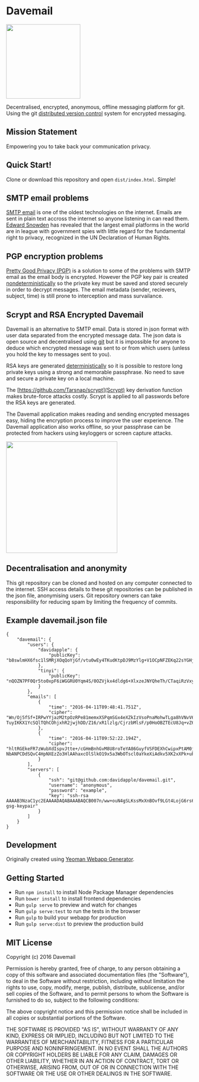 # Davemail

<img src="https://raw.githubusercontent.com/davidapple/davemail/master/app/images/davemail.png" height="200">

Decentralised, encrypted, anonymous, offline messaging platform for git. Using the git [distributed version control](https://en.wikipedia.org/wiki/Distributed_version_control#Distributed_vs._centralized) system for encrypted messaging.

## Mission Statement

Empowering you to take back your communication privacy.

## Quick Start!

Clone or download this repository and open `dist/index.html`. Simple!

## SMTP email problems

[SMTP email](https://en.wikipedia.org/wiki/Simple_Mail_Transfer_Protocol) is one of the oldest technologies on the internet. Emails are sent in plain text accross the internet so anyone listening in can read them. [Edward Snowden](https://en.wikipedia.org/wiki/Edward_Snowden) has revealed that the largest email platforms in the world are in league with government spies with little regard for the fundamental right to privacy, recognized in the UN Declaration of Human Rights.

## PGP encryption problems

[Pretty Good Privacy (PGP)](https://en.wikipedia.org/wiki/Pretty_Good_Privacy) is a solution to some of the problems with SMTP email as the email body is encrypted. However the PGP key pair is created [nondeterministically](https://en.wikipedia.org/wiki/Nondeterministic_algorithm) so the private key must be saved and stored securely in order to decrypt messages. The email metadata (sender, recievers, subject, time) is still prone to interception and mass survailance.

## Scrypt and RSA Encrypted Davemail

Davemail is an alternative to SMTP email. Data is stored in json format with user data separated from the encrypted message data. The json data is open source and decentralised using [git](https://en.wikipedia.org/wiki/Git_(software)) but it is impossible for anyone to deduce which encrypted message was sent to or from which users (unless you hold the key to messages sent to you).

RSA keys are generated [deterministically](https://en.wikipedia.org/wiki/Deterministic_algorithm) so it is possible to restore long private keys using a strong and memorable passphrase. No need to save and secure a private key on a local machine.

The [https://github.com/Tarsnap/scrypt](Scrypt) key derivation function makes brute-force attacks costly. Scrypt is applied to all passwords before the RSA keys are generated.

The Davemail application makes reading and sending encrypted messages easy, hiding the encryption process to improve the user experience. The Davemail application also works offline, so your passphrase can be protected from hackers using keyloggers or screen capture attacks.

<img src="https://raw.githubusercontent.com/davidapple/davemail/master/app/images/davemail-login.jpg" height="300">

## Decentralisation and anonymity

This git repository can be cloned and hosted on any computer connected to the internet. SSH access details to these git repositories can be published in the json file, anonymising users. Git repository owners can take responsibility for reducing spam by limiting the frequency of commits.

## Example davemail.json file

```
{
    "davemail": {
        "users": {
            "davidapple": {
                "publicKey": "b8swlmHX6fsc1lSMRjXOqQoYjGf/vtu0wEy4TKudKtpDJ9MzYlg+V1OCpNFZEKq22sYGHjvazxLqy9ugz4nhVAmAMmuYFRukMW1OcNzjdCEu4sno5hUPoSHr0cJb4T2rQl7Tc1dThJmpCbE9NRPA1FZx5XVMhCmiOBTwU+pW0l6BBj+jl2nFeyndknwL/WdN47UEj4Um5yfx/5+I/LS4EIUlme1fkEYe5XjCaM3zFN1UFUw4nDih4MUKrjEE7n2/"
            },
            "tinyi": {
                "publicKey": "nQOZN7PF0Qr5to0xpF6iWGGRU0Yqm4S/0OZVjkx4dldg6+XlxzeJNYQheTh/CTaqiRzVxyUCEekcsVxabGtx9K6xEIVRFP2okGOXYu7zJMKQHf25hW4nWLS/34DJRTibxkq1VzgJ6nlVMwOdUjr0sgqK6vI3X7iEyBKe76I0m610Y2q9hvxNOg+MBQ64dJjdx2wCF9LitxGXy1DaQCa420RE86sHwK9yMrH3mNVRqGmVRX5KkeS2QhHdXwoe4bxV"
            }
        },
        "emails": [
            {
                "time": "2016-04-11T09:48:41.751Z",
                "cipher": "Wn/Oj5fSf+IRPwYYjazM2tpOzRPe81memxXSPqmSGx4eXZkIzVsoPnaMohwTLga8hVNvV6GJan+ZroiDDjD8Kw9MoP+zULmTE1PoI27p/qgSMKBHf7S8mTOvpm5+CzaMjfQhqJ6DcRibnQSQgfKLjn06QjtHt2v9qD0hlKODLrhhVy5m8ShgEHI6/TOyXW3/w/y0NZStPVY8gCJNO1F+zlMsX9QhRYV7XZ8TCExkLdsB3lO6iG7RhxMflb/iMukm?TuyIKKX1YcSQlTQhCOhjxhR2jwjhDD/Z16/xR1lzlg/CjrzbMlsF/p0HoOBZTEcU8Jq+vZ6u/P0I/x20v99P3A=="
            },
            {
                "time": "2016-04-11T09:52:22.194Z",
                "cipher": "hltRGEkeFR7zWubXdIspvJtte+/cGHmBnhGvM8U8roTeYA86GuyfVSFDEXhCwipxPtAM0jJmrFpLHBY/51QOf+uHjNxMBxMob+NOme8kiiw3plJeD1Tqv/MwoDWzhA8TQRxvdUPAEjo1BC1wVLFgra30Aw3sblL7UYQnPjcXPDdwFLcRZ+HbMdCqYf3z1fdXvEv7LEoYwSkVivGmdJ520MmVpPzcC+WqXv9I/GuU8oau3CYKJEotZklCIVz0j/u+?NbANPCDdSQvC4HpNXEzZo3HlAAhaxcOlSlkO19x5a3WbOTscl0aYkeXiAdkv5XK2xXPk+uPpwQWOl0ucO4eyDQ=="
            }
        ],
        "servers": [
            {
                "ssh": "git@github.com:davidapple/davemail.git",
                "username": "anonymous",
                "password": "example",
                "key": "ssh-rsa AAAAB3NzaC1yc2EAAAADAQABAAABAQCB007n/ww+ouN4gSLKssMxXnBOvf9LGt4LojG6rs6hPB09j9R/T17/x4lhJA0F3FR1rP6kYBRsWj2aThGw6HXLm9/5zytK6Ztg3RPKK+4kYjh6541NYsnEAZuXz0jTTyAUfrtU3Z5E003C4oxOj6H0rfIF1kKI9MAQLMdpGW1GYEIgS9EzSdfd8AcCIicTDWbqLAcU4UpkaX8KyGlLwsNuuGztobF8m72ALC/nLF6JLtPofwFBlgc+myivO7TCUSBdLQlgMVOFq1I2uPWQOkOWQAHukEOmfjy2jctxSDBQ220ymjaNsHT4kgtZg2AYYgPqdAv8JggJICUvax2T9va5 gsg-keypair"
            }
        ]
    }
}
```

## Development
Originally created using [Yeoman Webapp Generator](https://github.com/yeoman/generator-webapp).

## Getting Started

- Run `npm install` to install Node Package Manager dependencies
- Run `bower install` to install frontend dependencies
- Run `gulp serve` to preview and watch for changes
- Run `gulp serve:test` to run the tests in the browser
- Run `gulp` to build your webapp for production
- Run `gulp serve:dist` to preview the production build

## MIT License

Copyright (c) 2016 Davemail

Permission is hereby granted, free of charge, to any person obtaining a copy of this software and associated documentation files (the "Software"), to deal in the Software without restriction, including without limitation the rights to use, copy, modify, merge, publish, distribute, sublicense, and/or sell copies of the Software, and to permit persons to whom the Software is furnished to do so, subject to the following conditions:

The above copyright notice and this permission notice shall be included in all copies or substantial portions of the Software.

THE SOFTWARE IS PROVIDED "AS IS", WITHOUT WARRANTY OF ANY KIND, EXPRESS OR IMPLIED, INCLUDING BUT NOT LIMITED TO THE WARRANTIES OF MERCHANTABILITY, FITNESS FOR A PARTICULAR PURPOSE AND NONINFRINGEMENT. IN NO EVENT SHALL THE AUTHORS OR COPYRIGHT HOLDERS BE LIABLE FOR ANY CLAIM, DAMAGES OR OTHER LIABILITY, WHETHER IN AN ACTION OF CONTRACT, TORT OR OTHERWISE, ARISING FROM, OUT OF OR IN CONNECTION WITH THE SOFTWARE OR THE USE OR OTHER DEALINGS IN THE SOFTWARE.
